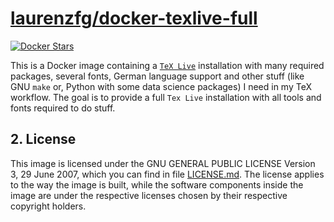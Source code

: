 # [laurenzfg/docker-texlive-full](https://github.com/laurenzfg/docker-texlive-full/pkgs/container/docker-texlive-full)

[![Docker Stars](https://github.com/laurenzfg/docker-texlive-full/actions/workflows/publish-docker-image/badge.svg)](https://github.com/laurenzfg/docker-texlive-full/pkgs/container/docker-texlive-full)

This is a Docker image containing a [`TeX Live`](http://en.wikipedia.org/wiki/TeX_Live) installation with many required packages, several fonts, German language support
and other stuff (like GNU `make` or, Python with some data science packages) I need in my TeX workflow.
The goal is to provide a full `Tex Live` installation with all tools and fonts required to do stuff.

## 2. License

This image is licensed under the GNU GENERAL PUBLIC LICENSE Version 3, 29 June 2007, which you can find in file [LICENSE.md](http://github.com/thomasWeise/docker-texlive/blob/master/LICENSE.md).
The license applies to the way the image is built, while the software components inside the image are under the respective licenses chosen by their respective copyright holders.
